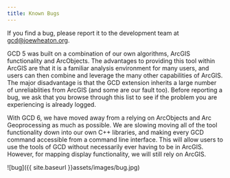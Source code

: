 ```yaml
---
title: Known Bugs
---
```


If you find a bug, please report it to the development team at gcd@joewheaton.org. 

GCD 5 was built on a combination of our own algorithms, ArcGIS functionality and ArcObjects. The advantages to providing this tool within ArcGIS are that it is a familiar analysis environment for many users, and users can then combine and leverage the many other capabilities of ArcGIS. The major disadvantage is that the GCD extension inherits a large number of unreliablities from ArcGIS (and some are our fault too).  Before reporting a bug, we ask that you browse through this list to see if the problem you are experiencing is already logged. 

With GCD 6, we have moved away from a relying on ArcObjects and Arc Geoprocessing as much as possible. We are slowing moving all of the tool functionality down into our own C++ libraries, and making every GCD command accessible from a command line interface. This will allow users to use the tools of GCD without necessarily ever having to be in ArcGIS. However, for mapping display functionality, we will still rely on ArcGIS. 

![bug]({{ site.baseurl }}assets/images/bug.jpg)